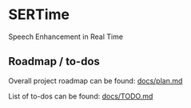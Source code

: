 # SERTime
Speech Enhancement in Real Time


## Roadmap / to-dos 

Overall project roadmap can be found: [docs/plan.md](docs/plan.md)

List of to-dos can be found: [docs/TODO.md](docs/TODO.md)
